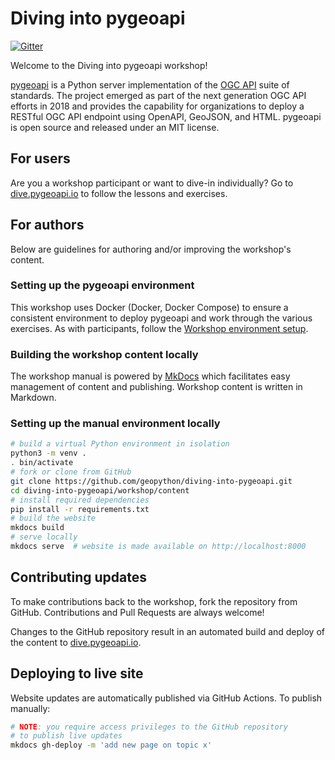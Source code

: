# Diving into pygeoapi

[![Gitter](https://img.shields.io/gitter/room/geopython/diving-into-pygeoapi)](https://matrix.to/#/#geopython_diving-into-pygeoapi:gitter.im)

Welcome to the Diving into pygeoapi workshop!

[pygeoapi](https://pygeoapi.io) is a Python server implementation of the [OGC API](https://ogcapi.ogc.org) suite of standards. The project emerged as part of the next generation OGC API efforts in 2018 and provides the capability for organizations to deploy a RESTful OGC API endpoint using OpenAPI, GeoJSON, and HTML. pygeoapi is open source and released under an MIT license.

## For users

Are you a workshop participant or want to dive-in individually?  Go to [dive.pygeoapi.io](https://dive.pygeoapi.io/) to follow the lessons and exercises.

## For authors

Below are guidelines for authoring and/or improving the workshop's content.

### Setting up the pygeoapi environment

This workshop uses Docker (Docker, Docker Compose) to ensure a consistent environment
to deploy pygeoapi and work through the various exercises. As with participants, follow
the [Workshop environment setup](https://dive.pygeoapi.io/setup).

### Building the workshop content locally

The workshop manual is powered by [MkDocs](https://www.mkdocs.org) which facilitates easy management
of content and publishing. Workshop content is written in Markdown.


### Setting up the manual environment locally

```bash
# build a virtual Python environment in isolation
python3 -m venv .
. bin/activate
# fork or clone from GitHub
git clone https://github.com/geopython/diving-into-pygeoapi.git
cd diving-into-pygeoapi/workshop/content
# install required dependencies
pip install -r requirements.txt
# build the website
mkdocs build
# serve locally
mkdocs serve  # website is made available on http://localhost:8000
```

## Contributing updates

To make contributions back to the workshop, fork the repository from GitHub.  Contributions and Pull Requests are always welcome!

Changes to the GitHub repository result in an automated build and deploy of the content to [dive.pygeoapi.io](https://dive.pygeoapi.io).

## Deploying to live site

Website updates are automatically published via GitHub Actions. To publish manually:

```bash
# NOTE: you require access privileges to the GitHub repository
# to publish live updates
mkdocs gh-deploy -m 'add new page on topic x'
```
